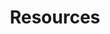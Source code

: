 ---
title: Resources
layout: collection
permalink: /resources/
collection: resources
entries_layout: grid
classes: wide
header:
  overlay_image: /assets/images/glass-building.jpg
  overlay_color: "#000"
  overlay_filter: "0.3"
---